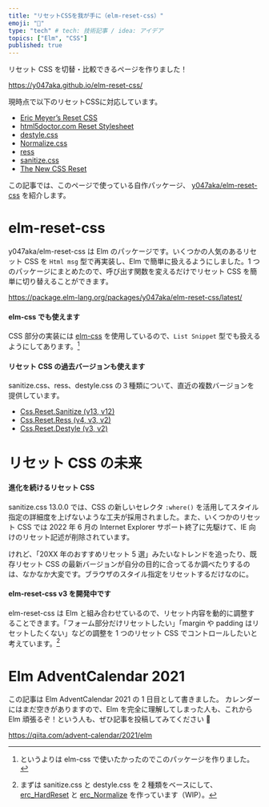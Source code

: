 ```yaml
---
title: "リセットCSSを我が手に（elm-reset-css）"
emoji: "🦾"
type: "tech" # tech: 技術記事 / idea: アイデア
topics: ["Elm", "CSS"]
published: true
---
```


リセット CSS を切替・比較できるページを作りました！

https://y047aka.github.io/elm-reset-css/

現時点で以下のリセットCSSに対応しています。

- [Eric Meyer’s Reset CSS](https://meyerweb.com/eric/tools/css/reset/)
- [html5doctor.com Reset Stylesheet](https://github.com/richclark/HTML5resetCSS)
- [destyle.css](https://github.com/nicolas-cusan/destyle.css)
- [Normalize.css](https://github.com/necolas/normalize.css)
- [ress](https://github.com/filipelinhares/ress)
- [sanitize.css](https://github.com/csstools/sanitize.css)
- [The New CSS Reset](https://github.com/elad2412/the-new-css-reset)

この記事では、このページで使っている自作パッケージ、 [y047aka/elm-reset-css] を紹介します。

[y047aka/elm-reset-css]: https://github.com/y047aka/elm-reset-css

# elm-reset-css

y047aka/elm-reset-css は Elm のパッケージです。いくつかの人気のあるリセット CSS を `Html msg` 型で再実装し、Elm で簡単に扱えるようにしました。1 つのパッケージにまとめたので、呼び出す関数を変えるだけでリセット CSS を簡単に切り替えることができます。

https://package.elm-lang.org/packages/y047aka/elm-reset-css/latest/

#### elm-css でも使えます

CSS 部分の実装には [elm-css] を使用しているので、`List Snippet` 型でも扱えるようにしてあります。[^1]

[elm-css]: https://github.com/rtfeldman/elm-css
[elm-ui]: https://package.elm-lang.org/packages/mdgriffith/elm-ui/latest/

#### リセット CSS の過去バージョンも使えます

sanitize.css、ress、destyle.css の３種類について、直近の複数バージョンを提供しています。

- [Css.Reset.Sanitize (v13, v12)](https://package.elm-lang.org/packages/y047aka/elm-reset-css/latest/Css-Reset-Sanitize)
- [Css.Reset.Ress (v4, v3, v2)](https://package.elm-lang.org/packages/y047aka/elm-reset-css/latest/Css-Reset-Ress)
- [Css.Reset.Destyle (v3, v2)](https://package.elm-lang.org/packages/y047aka/elm-reset-css/latest/Css-Reset-Destyle)

# リセット CSS の未来

#### 進化を続けるリセット CSS

sanitize.css 13.0.0 では、CSS の新しいセレクタ `:where()` を活用してスタイル指定の詳細度を上げないような工夫が採用されました。また、いくつかのリセット CSS では 2022 年 6 月の Internet Explorer サポート終了に先駆けて、IE 向けのリセット記述が削除されています。

けれど、「20XX 年のおすすめリセット 5 選」みたいなトレンドを追ったり、既存リセット CSS の最新バージョンが自分の目的に合ってるか調べたりするのは、なかなか大変です。ブラウザのスタイル指定をリセットするだけなのに。

#### elm-reset-css v3 を開発中です

elm-reset-css は Elm と組み合わせているので、リセット内容を動的に調整することできます。「フォーム部分だけリセットしたい」「margin や padding はリセットしたくない」などの調整を 1 つのリセット CSS でコントロールしたいと考えています。[^2]

[erc_hardreset]: https://package.elm-lang.org/packages/y047aka/elm-reset-css/latest/Html-ResetCss#erc_HardReset
[erc_normalize]: https://package.elm-lang.org/packages/y047aka/elm-reset-css/latest/Html-ResetCss#erc_Normalize

# Elm AdventCalendar 2021

この記事は Elm AdventCalendar 2021 の 1 日目として書きました。
カレンダーにはまだ空きがありますので、Elm を完全に理解してしまった人も、これから Elm 頑張るぞ！という人も、ぜひ記事を投稿してみてください 🙌

https://qiita.com/advent-calendar/2021/elm

[^1]: というよりは elm-css で使いたかったのでこのパッケージを作りました。
[^2]: まずは sanitize.css と destyle.css を 2 種類をベースにして、[erc_HardReset] と [erc_Normalize] を作っています（WIP）。

